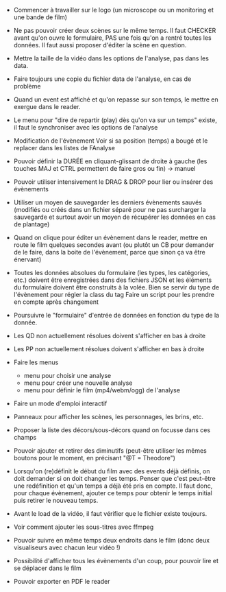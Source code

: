 
* Commencer à travailler sur le logo (un microscope ou un monitoring et une bande de film)

* Ne pas pouvoir créer deux scènes sur le même temps. Il faut CHECKER avant qu'on ouvre le formulaire, PAS une fois qu'on a rentré toutes les données.
  Il faut aussi proposer d'éditer la scène en question.

* Mettre la taille de la vidéo dans les options de l'analyse, pas dans les data.

* Faire toujours une copie du fichier data de l'analyse, en cas de problème
* Quand un event est affiché et qu'on repasse sur son temps, le mettre en exergue dans le reader.

* Le menu pour "dire de repartir (play) dès qu'on va sur un temps" existe, il faut le synchroniser avec les options de l'analyse


* Modification de l'évènement
  Voir si sa position (temps) a bougé et le replacer dans les listes de FAnalyse
* Pouvoir définir la DURÉE en cliquant-glissant de droite à gauche (les touches MAJ et CTRL permettent de faire gros ou fin)
  -> manuel
* Pouvoir utiliser intensivement le DRAG & DROP pour lier ou insérer des évènements
* Utiliser un moyen de sauvegarder les derniers évènements sauvés (modifiés ou créés dans un fichier séparé pour ne pas surcharger la sauvegarde et surtout avoir un moyen de récupérer les données en cas de plantage)
* Quand on clique pour éditer un évènement dans le reader, mettre en route le film quelques secondes avant (ou plutôt un CB pour demander de le faire, dans la boite de l'évènement, parce que sinon ça va être énervant)
* Toutes les données absolues du formulaire (les types, les catégories, etc.) doivent être enregistrées dans des fichiers JSON et les éléments du formulaire doivent être construits à la volée.
  Bien se servir du type de l'évènement pour régler la class du tag
  Faire un script pour les prendre en compte après changement
* Poursuivre le "formulaire" d'entrée de données en fonction du type de la donnée.
* Les QD non actuellement résolues doivent s'afficher en bas à droite
* Les PP non actuellement résolues doivent s'afficher en bas à droite

* Faire les menus
  - menu pour choisir une analyse
  - menu pour créer une nouvelle analyse
  - menu pour définir le film (mp4/webm/ogg) de l'analyse
* Faire un mode d'emploi interactif
* Panneaux pour afficher les scènes, les personnages, les brins, etc.
* Proposer la liste des décors/sous-décors quand on focusse dans ces champs
* Pouvoir ajouter et retirer des diminutifs (peut-être utiliser les mêmes boutons pour le moment, en précisant "@T = Theodore")
* Lorsqu'on (re)définit le début du film avec des events déjà définis, on doit demander si on doit changer les temps. Penser que c'est peut-être une redéfinition et qu'un temps a déjà été pris en compte. Il faut donc, pour chaque évènement, ajouter ce temps pour obtenir le temps initial puis retirer le nouveau temps.
* Avant le load de la vidéo, il faut vérifier que le fichier existe toujours.
* Voir comment ajouter les sous-titres avec ffmpeg
* Pouvoir suivre en même temps deux endroits dans le film (donc deux visualiseurs avec chacun leur vidéo !)
* Possibilité d'afficher tous les évènements d'un coup, pour pouvoir lire et se déplacer dans le film
* Pouvoir exporter en PDF le reader

